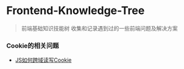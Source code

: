 # Frontend-Knowledge-Tree
> 前端基础知识技能树
> 收集和记录遇到过的一些前端问题及解决方案

### Cookie的相关问题
*	[JS如何跨域读写Cookie]()
  
